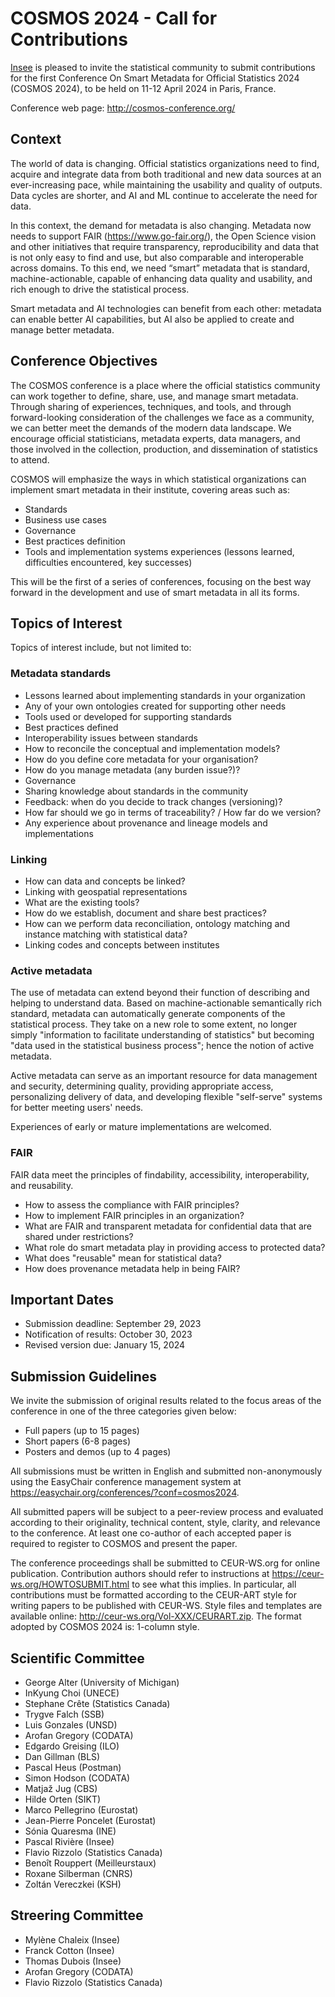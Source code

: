 # COSMOS 2024 - Call for Contributions

[Insee](https://www.insee.fr/en/) is pleased to invite the statistical community to submit contributions for the first Conference On Smart Metadata for Official Statistics 2024 (COSMOS 2024), to be held on 11-12 April 2024 in Paris, France.

Conference web page: http://cosmos-conference.org/

## Context

The world of data is changing. Official statistics organizations need to find, acquire and integrate data from both traditional and new data sources at an ever-increasing pace, while maintaining the usability and quality of outputs. Data cycles are shorter, and AI and ML continue to accelerate the need for data.

In this context, the demand for metadata is also changing. Metadata now needs to support FAIR (https://www.go-fair.org/), the Open Science vision and other initiatives that require transparency, reproducibility and data that is not only easy to find and use, but also comparable and interoperable across domains. To this end, we need “smart” metadata that is standard, machine-actionable, capable of enhancing data quality and usability, and rich enough to drive the statistical process.

Smart metadata and AI technologies can benefit from each other: metadata can enable better AI capabilities, but AI also be applied to create and manage better metadata.


## Conference Objectives

The COSMOS conference is a place where the official statistics community can work together to define, share, use, and manage smart metadata. Through sharing of experiences, techniques, and tools, and through forward-looking consideration of the challenges we face as a community, we can better meet the demands of the modern data landscape. We encourage official statisticians, metadata experts, data managers, and those involved in the collection, production, and dissemination of statistics to attend. 

COSMOS will emphasize the ways in which statistical organizations can implement smart metadata in their institute, covering areas such as:

- Standards
- Business use cases
- Governance
- Best practices definition
- Tools and implementation systems experiences (lessons learned, difficulties encountered, key successes)

This will be the first of a series of conferences, focusing on the best way forward in the development and use of smart metadata in all its forms.


## Topics of Interest

Topics of interest include, but not limited to:

### Metadata standards

- Lessons learned about implementing standards in your organization
- Any of your own ontologies created for supporting other needs
- Tools used or developed for supporting standards
- Best practices defined
- Interoperability issues between standards
- How to reconcile the conceptual and implementation models?
- How do you define core metadata for your organisation?
- How do you manage metadata (any burden issue?)?
- Governance
- Sharing knowledge about standards in the community
- Feedback: when do you decide to track changes (versioning)?
- How far should we go in terms of traceability? / How far do we version?
- Any experience about provenance and lineage models and implementations

### Linking

- How can data and concepts be linked?
- Linking with geospatial representations
- What are the existing tools?
- How do we establish, document and share best practices?
- How can we perform data reconciliation, ontology matching and instance matching with statistical data?
- Linking codes and concepts between institutes


### Active metadata

The use of metadata can extend beyond their function of describing and helping to understand data. Based on machine-actionable semantically rich standard, metadata can automatically generate components of the statistical process. They take on a new role to some extent, no longer simply "information to facilitate understanding of statistics" but becoming "data used in the statistical business process"; hence the notion of active metadata.

Active metadata can serve as an important resource for data management and security, determining quality, providing appropriate access, personalizing delivery of data, and developing flexible "self-serve" systems for better meeting users' needs.

Experiences of early or mature implementations are welcomed.

### FAIR

FAIR data meet the principles of findability, accessibility, interoperability, and reusability.
- How to assess the compliance with FAIR principles?
- How to implement FAIR principles in an organization?
- What are FAIR and transparent metadata for confidential data that are shared under restrictions?
- What role do smart metadata play in providing access to protected data?
- What does "reusable" mean for statistical data?
- How does provenance metadata help in being FAIR?


## Important Dates

- Submission deadline: September 29, 2023
- Notification of results: October 30, 2023
- Revised version due: January 15, 2024


## Submission Guidelines

We invite the submission of original results related to the focus areas of the conference in one of the three categories given below:

- Full papers (up to 15 pages)
- Short papers (6-8 pages)
- Posters and demos (up to 4 pages)

All submissions must be written in English and submitted non-anonymously using the EasyChair conference management system at https://easychair.org/conferences/?conf=cosmos2024.

All submitted papers will be subject to a peer-review process and evaluated according to their originality, technical content, style, clarity, and relevance to the conference. At least one co-author of each accepted paper is required to register to COSMOS and present the paper.

The conference proceedings shall be submitted to CEUR-WS.org for online publication. Contribution authors should refer to instructions at https://ceur-ws.org/HOWTOSUBMIT.html to see what this implies. In particular, all contributions must be formatted according to the CEUR-ART style for writing papers to be published with CEUR-WS. Style files and templates are available online: http://ceur-ws.org/Vol-XXX/CEURART.zip. The format adopted by COSMOS 2024 is: 1-column style. 


## Scientific Committee

- George Alter (University of Michigan)
- InKyung Choi (UNECE)
- Stephane Crête (Statistics Canada)
- Trygve Falch (SSB)
- Luis Gonzales (UNSD)
- Arofan Gregory (CODATA)
- Edgardo Greising (ILO)
- Dan Gillman (BLS)
- Pascal Heus (Postman)
- Simon Hodson (CODATA)
- Matjaž Jug (CBS)
- Hilde Orten (SIKT)
- Marco Pellegrino (Eurostat)
- Jean-Pierre Poncelet (Eurostat)
- Sónia Quaresma (INE)
- Pascal Rivière (Insee)
- Flavio Rizzolo (Statistics Canada)
- Benoît Rouppert (Meilleurstaux)
- Roxane Silberman (CNRS)
- Zoltán Vereczkei (KSH)


## Streering Committee

- Mylène Chaleix (Insee)
- Franck Cotton (Insee)
- Thomas Dubois (Insee)
- Arofan Gregory (CODATA)
- Flavio Rizzolo (Statistics Canada)